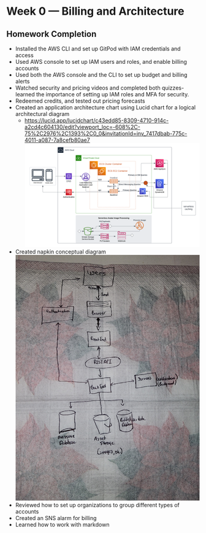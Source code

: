 # Week 0 — Billing and Architecture
## Homework Completion
- Installed the AWS CLI and set up GitPod with IAM credentials and access
- Used AWS console to set up IAM users and roles, and enable billing accounts
- Used both the AWS console and the CLI to set up budget and billing alerts
- Watched security and pricing videos and completed both quizzes-learned the importance of setting up IAM roles and MFA for security.
- Redeemed credits, and tested out pricing forecasts
- Created an application architecture chart using Lucid chart for a logical architectural diagram
  - https://lucid.app/lucidchart/c43edd85-8309-4710-914c-a2cd4c604130/edit?viewport_loc=-608%2C-75%2C2976%2C1393%2C0_0&invitationId=inv_7417dbab-775c-4011-a087-7a8cefb80ae7
 ![logical architecture chart](/_docs/assets/drichards_logical_architecture%20diagram.png)
- Created napkin conceptual diagram
 ![conceptual diagram](/_docs/assets/napkin_conceptual_diagram.png)
- Reviewed how to set up organizations to group different types of accounts
- Created an SNS alarm for billing
- Learned how to work with markdown




